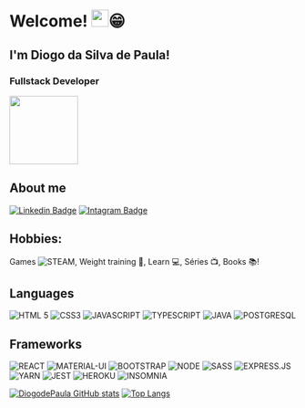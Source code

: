 # Welcome! <img src=https://github.com/TheDudeThatCode/TheDudeThatCode/blob/master/Assets/Hi.gif width="30">😁

## I'm Diogo da Silva de Paula!

### Fullstack Developer 

<img src=https://github.com/TheDudeThatCode/TheDudeThatCode/blob/master/Assets/Developer.gif width="120">

## About me

[![Linkedin Badge](https://img.shields.io/badge/LinkedIn-0077B5?style=for-the-badge&logo=linkedin&logoColor=white&link=https://www.linkedin.com/in/diogo-de-paula-654567165/)](https://www.linkedin.com/in/diogo-de-paula-654567165/) 
[![Intagram Badge](https://img.shields.io/badge/Instagram-E4405F?style=for-the-badge&logo=instagram&logoColor=white&link=https://www.instagram.com/diogo_d_paula/)](https://www.instagram.com/diogo_d_paula/)

## Hobbies:

Games ![STEAM](https://img.shields.io/badge/Steam-000000?style=for-the-badge&logo=steam&logoColor=white), Weight training 💪, Learn 💻, Séries 📺, Books 📚!

## Languages

![HTML 5](https://img.shields.io/badge/HTML5-E34F26?style=for-the-badge&logo=html5&logoColor=white)
![CSS3](https://img.shields.io/badge/CSS3-1572B6?style=for-the-badge&logo=css3&logoColor=white)
![JAVASCRIPT](https://img.shields.io/badge/JavaScript-F7DF1E?style=for-the-badge&logo=javascript&logoColor=black)
![TYPESCRIPT](https://img.shields.io/badge/TypeScript-007ACC?style=for-the-badge&logo=typescript&logoColor=white)
![JAVA](https://img.shields.io/badge/Java-ED8B00?style=for-the-badge&logo=java&logoColor=white)
![POSTGRESQL](https://img.shields.io/badge/PostgreSQL-316192?style=for-the-badge&logo=postgresql&logoColor=white)

## Frameworks

![REACT](https://img.shields.io/badge/React-20232A?style=for-the-badge&logo=react&logoColor=61DAFB)
![MATERIAL-UI](https://img.shields.io/badge/Material--UI-0081CB?style=for-the-badge&logo=material-ui&logoColor=white)
![BOOTSTRAP](https://img.shields.io/badge/Bootstrap-563D7C?style=for-the-badge&logo=bootstrap&logoColor=white)
![NODE](https://img.shields.io/badge/Node.js-43853D?style=for-the-badge&logo=node.js&logoColor=white)
![SASS](https://img.shields.io/badge/Sass-CC6699?style=for-the-badge&logo=sass&logoColor=white)
![EXPRESS.JS](https://img.shields.io/badge/Express.js-404D59?style=for-the-badge&logo=express&logoColor=white)
![YARN](https://img.shields.io/badge/Yarn-2C8EBB?style=for-the-badge&logo=yarn&logoColor=white)
![JEST](https://img.shields.io/badge/Jest-C21325?style=for-the-badge&logo=jest&logoColor=white)
![HEROKU](https://img.shields.io/badge/Heroku-430098?style=for-the-badge&logo=heroku&logoColor=white)
![INSOMNIA](https://img.shields.io/badge/Insomnia-5849be?style=for-the-badge&logo=Insomnia&logoColor=white)

[![DiogodePaula GitHub stats](https://github-readme-stats.vercel.app/api?username=DiogodePaula&show_icons=true&theme=radical)](https://github.com/DiogodePaula/github-readme-stats) [![Top Langs](https://github-readme-stats.vercel.app/api/top-langs/?username=DiogodePaula&layout=compact&langs_count=10&theme=radical)](https://github.com/DiogodePaula/github-readme-stats) 



<!--
**DiogodePaula/diogodePaula** is a ✨ _special_ ✨ repository because its `README.md` (this file) appears on your GitHub profile.
<img src=https://github.com/TheDudeThatCode/TheDudeThatCode/blob/master/Assets/Rocket.gif width="110">
Here are some ideas to get you started:

< a href="https://github.com/DiogodePaula" target="_blank">
  < img align="center"  src="https://img.shields.io/badge/GitHub-100000?style=for-the-badge&logo=github&logoColor=white&link=https://github.com/DiogodePaula" />
</a>

[![Github Badge](https://img.shields.io/badge/GitHub-100000?style=for-the-badge&logo=github&logoColor=white&link=https://github.com/DiogodePaula)](https://github.com/DiogodePaula)

- 🔭 I’m currently working on ...
- 🌱 I’m currently learning ...
- 👯 I’m looking to collaborate on ...
- 🤔 I’m looking for help with ...
- 💬 Ask me about ...
- 📫 How to reach me: ...
- 😄 Pronouns: ...
- ⚡ Fun fact: ...
-->
